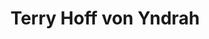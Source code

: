 ---
continent: The Basin
date created: Thursday, June 27th 2024, 1:15:43 am
date modified: Saturday, February 15th 2025, 12:14:35 am
eleventyNavigation:
  key: Terry Hoff von Yndrah
  parent: Prosnen
herocolor0: 184
herocolor1: 188
herocolor2: 197
layout: base.njk
parentpath: src/garden\🌐Worldbuilding\Material Plane\🏞️The Basin\Regions\Prosnen/Prosnen.md
path: /garden%5C%F0%9F%8C%90Worldbuilding%5CMaterial%20Plane%5C%F0%9F%8F%9E%EF%B8%8FThe%20Basin%5CRegions%5CProsnen%5CCharacters/Terry%20Hoff%20von%20Yndrah/
plane: Material Plane
title: Terry Hoff von Yndrah
---